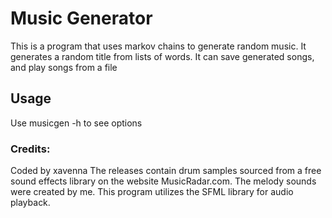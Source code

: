 # Music Generator
This is a program that uses markov chains to generate random music. It generates a random title from lists of words.
It can save generated songs, and play songs from a file

## Usage
Use musicgen -h to see options


### Credits:
Coded by xavenna
The releases contain drum samples sourced from a free sound effects library on the
website MusicRadar.com. The melody sounds were created by me.
This program utilizes the SFML library for audio playback.
